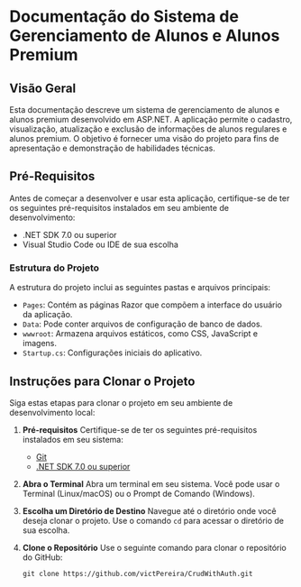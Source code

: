 # Documentação do Sistema de Gerenciamento de Alunos e Alunos Premium

## Visão Geral
Esta documentação descreve um sistema de gerenciamento de alunos e alunos premium desenvolvido em ASP.NET. A aplicação permite o cadastro, visualização, atualização e exclusão de informações de alunos regulares e alunos premium. O objetivo é fornecer uma visão  do projeto para fins de apresentação e demonstração de habilidades técnicas.

## Pré-Requisitos
Antes de começar a desenvolver e usar esta aplicação, certifique-se de ter os seguintes pré-requisitos instalados em seu ambiente de desenvolvimento:
- .NET SDK 7.0 ou superior
- Visual Studio Code ou IDE de sua escolha

### Estrutura do Projeto
A estrutura do projeto inclui as seguintes pastas e arquivos principais:
- `Pages`: Contém as páginas Razor que compõem a interface do usuário da aplicação.
- `Data`: Pode conter arquivos de configuração de banco de dados.
- `wwwroot`: Armazena arquivos estáticos, como CSS, JavaScript e imagens.
- `Startup.cs`: Configurações iniciais do aplicativo.

## Instruções para Clonar o Projeto

Siga estas etapas para clonar o projeto em seu ambiente de desenvolvimento local:

1. **Pré-requisitos**
   Certifique-se de ter os seguintes pré-requisitos instalados em seu sistema:
   - [Git](https://git-scm.com/)
   - [.NET SDK 7.0 ou superior](https://dotnet.microsoft.com/download/dotnet/7.0)

2. **Abra o Terminal**
   Abra um terminal em seu sistema. Você pode usar o Terminal (Linux/macOS) ou o Prompt de Comando (Windows).

3. **Escolha um Diretório de Destino**
   Navegue até o diretório onde você deseja clonar o projeto. Use o comando `cd` para acessar o diretório de sua escolha.

4. **Clone o Repositório**
   Use o seguinte comando para clonar o repositório do GitHub:

   ```shell
   git clone https://github.com/victPereira/CrudWithAuth.git


